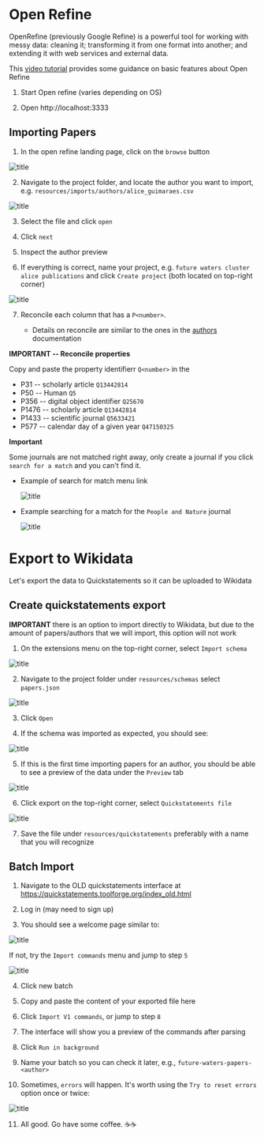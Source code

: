 # Open Refine

OpenRefine (previously Google Refine) is a powerful tool for working with messy data: cleaning it; transforming it from one format into another; and extending it with web services and external data.

This [video tutorial](https://www.youtube.com/watch?v=wfS1qTKFQoI) provides some guidance on basic features about Open Refine

1. Start Open refine (varies depending on OS)

2. Open http://localhost:3333

## Importing Papers 

1. In the open refine landing page, click on the `browse` button

![title](openrefine-welcome-page.png)

2. Navigate to the project folder, and locate the author you want to import, e.g. `resources/imports/authors/alice_guimaraes.csv`

![title](openrefine-alice-papers.png)

3. Select the file and click `open`

4. Click `next`

5. Inspect the author preview

6. If everything is correct, name your project, e.g. `future waters cluster alice publications` and click `Create project` (both located on top-right corner)

![title](alice-papers.png)

7. Reconcile each column that has a `P<number>`. 

    * Details on reconcile are similar to the ones in the [authors](open-refine.md) documentation

**IMPORTANT -- Reconcile properties**

Copy and paste the property identifierr `Q<number>` in the 

* P31 -- scholarly article `Q13442814`
* P50 -- Human `Q5`
* P356 -- digital object identifier `Q25670`
* P1476 -- scholarly article `Q13442814`
* P1433 -- scientific journal `Q5633421`
* P577 -- calendar day of a given year `Q47150325`


**Important** 

Some journals are not matched right away, only create a journal if you click `search for a match` and you can't find it.

* Example of search for match menu link

    ![title](search-for-match.png)    

* Example searching for a match for the `People and Nature` journal

    ![title](openrefine-journal-search.png)    




# Export to Wikidata

Let's export the data to Quickstatements so it can be uploaded to Wikidata

## Create quickstatements export

**IMPORTANT** there is an option to import directly to Wikidata, but due to the amount of papers/authors that we will import, this option will not work



1. On the extensions menu on the top-right corner, select `Import schema`

![title](openrefine-import-menu.png)

2. Navigate to the project folder under `resources/schemas` select `papers.json`

![title](openrefine-schema-papers.png)

3. Click `Open`

4. If the schema was imported as expected, you should see:

![title](openrefine-full-papers-schema.png)

5. If this is the first time importing papers for an author, you should be able to see a preview of the data under the `Preview` tab

![title](openrefine-full-papers-schema-preview.png)

6. Click export on the top-right corner, select `Quickstatements file`

![title](openrefine-export-menu.png)

7. Save the file under `resources/quickstatements` preferably with a name that you will recognize

## Batch Import

1. Navigate to the OLD quickstatements interface at https://quickstatements.toolforge.org/index_old.html

2. Log in (may need to sign up)

3. You should see a welcome page similar to: 

![title](q-welcome.png)

If not, try the `Import commands` menu and jump to step `5`

![title](q-import.png)

4. Click new batch

5. Copy and paste the content of your exported file here

6. Click `Import V1 commands`, or jump to step `8`

7. The interface will show you a preview of the commands after parsing

8. Click `Run in background` 

9. Name your batch so you can check it later, e.g., `future-waters-papers-<author>`

10. Sometimes, `errors` will happen. It's worth using the `Try to reset errors` option once or twice:

![title](batch-output.png)

11. All good. Go have some coffee. ☕☕